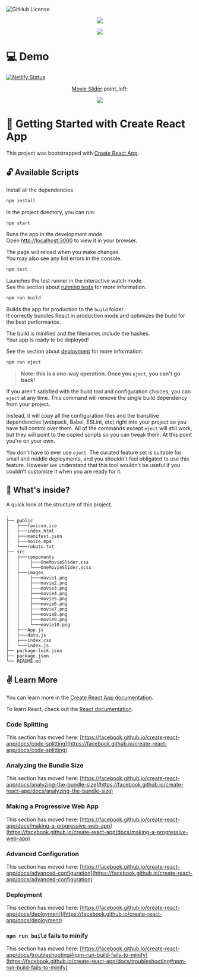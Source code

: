 ![GitHub License](https://img.shields.io/github/license/oulehlajan/movie-slider?style=for-the-badge)

<!-- Created by, animated text -->
<p align="center">
  <img src="https://readme-typing-svg.demolab.com?font=Noto+Sans&weight=600&size=32&duration=3300&pause=4800&color=79C0FF&center=true&vCenter=true&random=false&width=435&lines=%F0%9F%91%8B%2C+Created+by+%40OulehlaJan" />
</p>
<p align="center">
  <img src="https://readme-typing-svg.demolab.com?font=noto&weight=600&size=22&duration=4000&pause=4350&color=FFA657&center=true&vCenter=true&random=false&width=910&lines=a+self-taught+passionate+Web+developer+from+Czechia" />
</p>

# :computer: Demo
[![Netlify Status](https://api.netlify.com/api/v1/badges/743e0835-aaa4-4a90-aab5-9762288b9426/deploy-status)](https://app.netlify.com/sites/movie-slider-oulehlajan/deploys) <br />

<!-- Demo Link -->
<p align="center">
  <a href="https://movie-slider-oulehlajan.netlify.app/">Movie Slider</a>:point_left: <br />
</p>

<!-- GIF -->
<p align="center">
  <img src="assets/MovieSlider.gif" />
</p>

# :rocket: Getting Started with Create React App

This project was bootstrapped with [Create React App](https://github.com/facebook/create-react-app).

## :unlock: Available Scripts

Install all the dependencies

```bash
npm install
```

In the project directory, you can run:

```bash
npm start
```

Runs the app in the development mode.\
Open [http://localhost:3000](http://localhost:3000) to view it in your browser.

The page will reload when you make changes.\
You may also see any lint errors in the console.

```bash
npm test
```
Launches the test runner in the interactive watch mode.\
See the section about [running tests](https://facebook.github.io/create-react-app/docs/running-tests) for more information.

```bash
npm run build
```
Builds the app for production to the `build` folder.\
It correctly bundles React in production mode and optimizes the build for the best performance.

The build is minified and the filenames include the hashes.\
Your app is ready to be deployed!

See the section about [deployment](https://facebook.github.io/create-react-app/docs/deployment) for more information.

```bash
npm run eject
```

> **Note: this is a one-way operation. Once you `eject`, you can't go back!**

If you aren't satisfied with the build tool and configuration choices, you can `eject` at any time. This command will remove the single build dependency from your project.

Instead, it will copy all the configuration files and the transitive dependencies (webpack, Babel, ESLint, etc) right into your project so you have full control over them. All of the commands except `eject` will still work, but they will point to the copied scripts so you can tweak them. At this point you're on your own.

You don't have to ever use `eject`. The curated feature set is suitable for small and middle deployments, and you shouldn't feel obligated to use this feature. However we understand that this tool wouldn't be useful if you couldn't customize it when you are ready for it.

## :open_file_folder: What's inside?

A quick look at the structure of this project.

    .
    ├── public
    │   ├───favicon.ico
    │   ├───index.html
    │   ├───manifest.json
    │   ├───noice.mp4
    │   └───robots.txt
    ├── src
    │   ├───components
    │   │    ├───OneMovieSlider.css
    │   │    └───OneMovieSlider.scss
    │   ├───images
    │   │    ├───movie1.png
    │   │    ├───movie2.png
    │   │    ├───movie3.png
    │   │    ├───movie4.png
    │   │    ├───movie5.png
    │   │    ├───movie6.png
    │   │    ├───movie7.png
    │   │    ├───movie8.png
    │   │    ├───movie9.png
    │   │    └───movie10.png
    │   ├───App.js
    │   ├───data.js
    │   ├───index.css
    │   └───index.js
    ├── package-lock.json
    ├── package.json
    └── README.md

## :v: Learn More

You can learn more in the [Create React App documentation](https://facebook.github.io/create-react-app/docs/getting-started).

To learn React, check out the [React documentation](https://reactjs.org/).

### Code Splitting

This section has moved here: [https://facebook.github.io/create-react-app/docs/code-splitting](https://facebook.github.io/create-react-app/docs/code-splitting)

### Analyzing the Bundle Size

This section has moved here: [https://facebook.github.io/create-react-app/docs/analyzing-the-bundle-size](https://facebook.github.io/create-react-app/docs/analyzing-the-bundle-size)

### Making a Progressive Web App

This section has moved here: [https://facebook.github.io/create-react-app/docs/making-a-progressive-web-app](https://facebook.github.io/create-react-app/docs/making-a-progressive-web-app)

### Advanced Configuration

This section has moved here: [https://facebook.github.io/create-react-app/docs/advanced-configuration](https://facebook.github.io/create-react-app/docs/advanced-configuration)

### Deployment

This section has moved here: [https://facebook.github.io/create-react-app/docs/deployment](https://facebook.github.io/create-react-app/docs/deployment)

### `npm run build` fails to minify

This section has moved here: [https://facebook.github.io/create-react-app/docs/troubleshooting#npm-run-build-fails-to-minify](https://facebook.github.io/create-react-app/docs/troubleshooting#npm-run-build-fails-to-minify)
